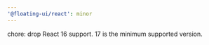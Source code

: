 ```yaml
---
'@floating-ui/react': minor
---
```


chore: drop React 16 support. 17 is the minimum supported version.
